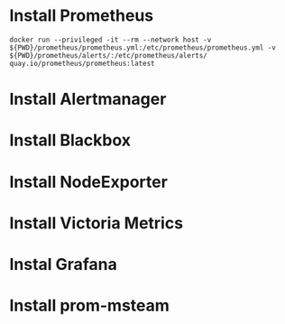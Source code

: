 # Install Prometheus 
```
docker run --privileged -it --rm --network host -v ${PWD}/prometheus/prometheus.yml:/etc/prometheus/prometheus.yml -v ${PWD}/prometheus/alerts/:/etc/prometheus/alerts/ quay.io/prometheus/prometheus:latest
```

# Install Alertmanager
# Install Blackbox
# Install NodeExporter
# Install Victoria Metrics
# Instal Grafana
# Install prom-msteam


